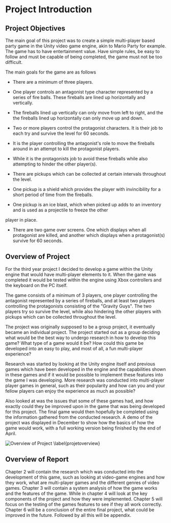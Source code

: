 # Project Introduction

## Project Objectives
The main goal of this project was to create a simple multi-player based party game in the Unity video game engine, 
akin to Mario Party for example.
The game has to have entertainment value. Have simple rules, be easy to follow and must be capable of being completed, 
the game must not be too difficult.

The main goals for the game are as follows

- There are a minimum of three players.

- One player controls an antagonist type character represented by a series of fire balls. These fireballs are lined up 
horizontally and vertically.

- The fireballs lined up vertically can only move from left to right, and the the fireballs lined up horizontally can 
only move up and down.

- Two or more players control the protagonist characters. It is their job to each try and survive the level for 60 seconds.

- It is the player controlling the antagonist's role to move the fireballs around in an attempt to kill the protagonist players.

- While it is the protagonists job to avoid these fireballs while also attempting to hinder the other player(s).

- There are pickups which can be collected at certain intervals throughout the level.

- One pickup is a shield which provides the player with invincibility for a short period of time from the fireballs.

- One pickup is an ice blast, which when picked up adds to an inventory and is used as a projectile to freeze the other

 player in place.

- There are two game over screens. One which displays when all protagonist are killed, and another which displays when a protagonist(s) survive for 60 seconds.


## Overview of Project
For the third year project I decided to develop a game within the Unity engine that would have multi-player elements to it.
When the game was completed it would be tested within the engine using Xbox controllers and the keyboard on the PC itself.

The game consists of a minimum of 3 players, one player controlling the antagonist represented by a series of fireballs, 
and at least two players controlling the protagonists consisting of the "Gravity Guys". The two players try so survive the level,
while also hindering the other players with pickups which can be collected throughout the level.

The project was originally supposed to be a group project, it eventually became an individual project. The project started out
as a group deciding what would be the best way to undergo research in how to develop this game? What type of a game would it be?
How could this game be developed into an easy to play, and most of all, a fun multi-player experience?

Research was started by looking at the Unity engine itself and previous games which have been developed in the engine 
and the capabilities shown
in these games and if it would be possible to implement these features into the game I was developing. More research was conducted
into multi-player player games in general, such as their popularity and how can you and your fellow players can enjoy the 
experience as much as possible?

Also looked at was the issues that some of these games had, and how exactly could they be improved upon in the game that 
was being developed for this project. The final game would then hopefully be completed using the information gathered from
the conducted research. A demo of the project was displayed in December to show how the basics of how the game would work,
with a full working version being finished by the end of April.

![Overview of Project \label{projetoverview}](./03_figures/introduction/projectoverview.png)

## Overview of Report
Chapter 2 will contain the research which was conducted into the development of this game, such as looking at video-game engines
and how they work, what are multi-player games and the different genres of video games.
Chapter 3 will contain a system analysis of how the game works and the features of the game. While in chapter 4 will look 
at the key components of the project and how they were implemented. Chapter 5 will focus on the testing of the games features to
see if they all work correctly. Chapter 6 will be a conclusion of the entire final project, what could be improved in the future.
Followed by all this will be appendix.